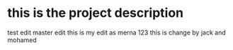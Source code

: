 <h1>this is the project description</h1>
test edit
master edit
this is my edit as merna
123
this is change by jack and mohamed
